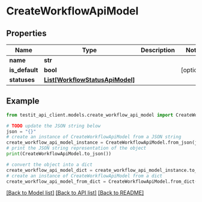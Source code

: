 # CreateWorkflowApiModel


## Properties

Name | Type | Description | Notes
------------ | ------------- | ------------- | -------------
**name** | **str** |  | 
**is_default** | **bool** |  | [optional] 
**statuses** | [**List[WorkflowStatusApiModel]**](WorkflowStatusApiModel.md) |  | 

## Example

```python
from testit_api_client.models.create_workflow_api_model import CreateWorkflowApiModel

# TODO update the JSON string below
json = "{}"
# create an instance of CreateWorkflowApiModel from a JSON string
create_workflow_api_model_instance = CreateWorkflowApiModel.from_json(json)
# print the JSON string representation of the object
print(CreateWorkflowApiModel.to_json())

# convert the object into a dict
create_workflow_api_model_dict = create_workflow_api_model_instance.to_dict()
# create an instance of CreateWorkflowApiModel from a dict
create_workflow_api_model_from_dict = CreateWorkflowApiModel.from_dict(create_workflow_api_model_dict)
```
[[Back to Model list]](../README.md#documentation-for-models) [[Back to API list]](../README.md#documentation-for-api-endpoints) [[Back to README]](../README.md)


